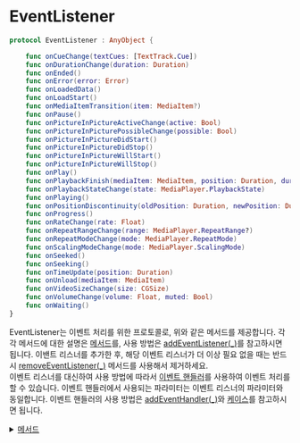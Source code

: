 # EventListener

```swift
protocol EventListener : AnyObject {

    func onCueChange(textCues: [TextTrack.Cue])
    func onDurationChange(duration: Duration)
    func onEnded()
    func onError(error: Error)
    func onLoadedData()
    func onLoadStart()
    func onMediaItemTransition(item: MediaItem?)
    func onPause()
    func onPictureInPictureActiveChange(active: Bool)
    func onPictureInPicturePossibleChange(possible: Bool)
    func onPictureInPictureDidStart()
    func onPictureInPictureDidStop()
    func onPictureInPictureWillStart()
    func onPictureInPictureWillStop()
    func onPlay()
    func onPlaybackFinish(mediaItem: MediaItem, position: Duration, duration: Duration?)
    func onPlaybackStateChange(state: MediaPlayer.PlaybackState)
    func onPlaying()
    func onPositionDiscontinuity(oldPosition: Duration, newPosition: Duration)
    func onProgress()
    func onRateChange(rate: Float)
    func onRepeatRangeChange(range: MediaPlayer.RepeatRange?)
    func onRepeatModeChange(mode: MediaPlayer.RepeatMode)
    func onScalingModeChange(mode: MediaPlayer.ScalingMode)
    func onSeeked()
    func onSeeking()
    func onTimeUpdate(position: Duration)
    func onUnload(mediaItem: MediaItem)
    func onVideoSizeChange(size: CGSize)
    func onVolumeChange(volume: Float, muted: Bool)
    func onWaiting()
}
```

EventListener는 이벤트 처리를 위한 프로토콜로, 위와 같은 메서드를 제공합니다. 각각 메서드에 대한 설명은 [메서드](./details.md)를, 사용 방법은 [addEventListener(_)](../../class/media-player/details.md#addeventlistener_)를 참고하시면 됩니다. 이밴트 리스너를 추가한 후, 해당 이벤트 리스너가 더 이상 필요 없을 때는 반드시 [removeEventListener(_)](../../class/media-player/details.md#removeeventlistener_) 메서드를 사용해서 제거하세요.<br>
이벤트 리스너를 대신하여 사용 방법에 따라서 [이벤트 핸들러](../../enum/event-handlers/home.md)를 사용하여 이벤트 처리를 할 수 있습니다. 이벤트 핸들러에서 사용되는 파라미터는 이벤트 리스너의 파라미터와 동일합니다. 이벤트 핸들러의 사용 방법은 [addEventHandler(_)](../../class/media-player/details.md#addeventhandler_)와 [케이스](../../enum/event-handlers/details.md)를 참고하시면 됩니다.

<details>
<summary>
    <a href="./details.md#메서드">메서드</a>
</summary>

- [onCueChange(textCues:)](./details.md#oncuechangetextcues)

- [onDurationChange(duration:)](./details.md#ondurationchangeduration)

- [onEnded()](./details.md#onended)

- [onError(error:)](./details.md#onerrorerror)

- [onLoadedData()](./details.md#onloadeddata)

- [onLoadStart](./details.md#onloadstart)

- [onMediaItemTransition(item:)](./details.md#onmediaitemtransitionitem)

- [onPause()](./details.md#onpause)

- [onPictureInPictureActiveChange(active:)](./details.md#onpictureinpictureactivechangeactive)

- [onPictureInPicturePossibleChange(possible:)](./details.md#onpictureinpicturepossiblechangepossible)

- [onPictureInPictureDidStart()](./details.md#onpictureinpicturedidstart)

- [onPictureInPictureDidStop()](./details.md#onpictureinpicturedidstop)

- [onPictureInPictureWillStart()](./details.md#onpictureinpicturewillstart)

- [onPictureInPictureWillStop()](./details.md#onpictureinpicturewillstop)

- [onPlay()](./details.md#onplay)

- [onPlaybackFinish(mediaItem:position:duration:)](./details.md#onplaybackfinishmediaitempositionduration)

- [onPlaybackStateChange(state:)](./details.md#onplaybackstatechangestate)

- [onPlaying()](./details.md#onplaying)

- [onPositionDiscontinuity(oldPosition:newPosition:)](./details.md#onpositiondiscontinuityoldpositionnewposition)

- [onProgress()](./details.md#onprogress)

- [onRateChange(rate:)](./details.md#onratechangerate)

- [onRepeatModeChange(mode:)](./details.md#onrepeatmodechangemode)

- [onRepeatRangeChange(range:)](./details.md#onrepeatrangechangerange)

- [onScalingModeChange(mode:)](./details.md#onscalingmodechangemode)

- [onSeeked()](./details.md#onseeked)

- [onSeeking()](./details.md#onseeking)

- [onTimeUpdate(position:)](./details.md#ontimeupdateposition)

- [onUnload(mediaItem: MediaItem)](./details.md#onunloadmediaitem)

- [onVideoSizeChange(size:)](./details.md#onvideosizechangesize)

- [onVolumeChange(volume:muted:)](./details.md#onvolumechangevolumemuted)

- [onWaiting()](./details.md#onwaiting)

</details>
<br>
